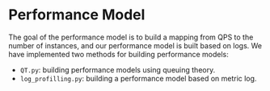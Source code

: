 # Performance Model
The goal of the performance model is to build a mapping from QPS to the number of instances, and our performance model is built based on logs.
We have implemented two methods for building performance models:
* `QT.py`: building performance models using queuing theory.
* `log_profilling.py`: building a performance model based on metric log.